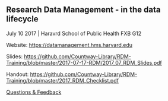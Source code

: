## Research Data Management - in the data lifecycle
July 10 2017 | Haravrd School of Public Health FXB G12

Website: https://datamanagement.hms.harvard.edu

Slides: https://github.com/Countway-Library/RDM-Training/blob/master/2017-07-17-RDM/2017_07_RDM_Slides.pdf

Handout: https://github.com/Countway-Library/RDM-Training/blob/master/2017_RDM_Checklist.pdf

[Questions & Feedback](http://asklib.hms.harvard.edu/widget_standalone.php?la_widget_id=4913)
